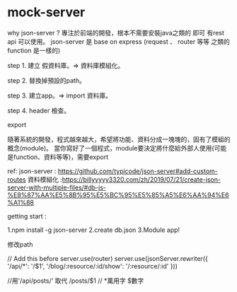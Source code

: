 # mock-server

why json-server ?
專注於前端的開發，根本不需要安裝java之類的 即可 有rest api 可以使用。
json-server 是 base on express (request 、 router 等等 之類的 function 是一樣的)

step 1. 建立 假資料庫。=> 資料庫模組化。

step 2. 替換掉預設的path。

step 3. 建立app。=> import 資料庫。

step 4. header 檢查。


export

隨著系統的開發，程式越來越大，希望將功能、資料分成一塊塊的，固有了模組的概念(module)。
當你寫好了一個程式，module要決定將什麼給外部人使用(可能是function、資料等等)，需要export


ref: 
json-server :  https://github.com/typicode/json-server#add-custom-routes
資料模組化 :https://billyyyyy3320.com/zh/2019/07/21/create-json-server-with-multiple-files/#db-js-%E8%87%AA%E5%8B%95%E5%BC%95%E5%85%A5%E6%AA%94%E6%A1%88

getting start :

1.npm install -g json-server
2.create db.json
3.Module app!

修改path

// Add this before server.use(router)
server.use(jsonServer.rewriter({
  '/api/*': '/$1',
  '/blog/:resource/:id/show': '/:resource/:id'
}))
 
//用'/api/posts/' 取代 /posts/$1 
// *萬用字 $數字


